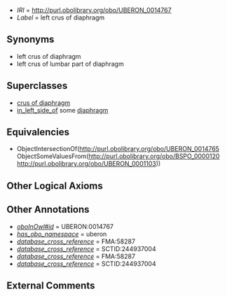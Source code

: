  * *IRI* = http://purl.obolibrary.org/obo/UBERON_0014767
 * *Label* = left crus of diaphragm

## Synonyms

 * left crus of diaphragm
 * left crus of lumbar part of diaphragm

## Superclasses

 * [crus of diaphragm](../../UBERON/65/UBERON_0014765.md)
 * [in_left_side_of](../../BSPO/20/BSPO_0000120.md) some [diaphragm](../../UBERON/03/UBERON_0001103.md)

## Equivalencies

 * ObjectIntersectionOf(<http://purl.obolibrary.org/obo/UBERON_0014765> ObjectSomeValuesFrom(<http://purl.obolibrary.org/obo/BSPO_0000120> <http://purl.obolibrary.org/obo/UBERON_0001103>))

## Other Logical Axioms


## Other Annotations

 * *[oboInOwl#id](../../id/oboInOwl#id.md)* = UBERON:0014767
 * *[has_obo_namespace](../../ce/oboInOwl#hasOBONamespace.md)* = uberon
 * *[database_cross_reference](../../ef/oboInOwl#hasDbXref.md)* = FMA:58287
 * *[database_cross_reference](../../ef/oboInOwl#hasDbXref.md)* = SCTID:244937004
 * *[database_cross_reference](../../ef/oboInOwl#hasDbXref.md)* = FMA:58287
 * *[database_cross_reference](../../ef/oboInOwl#hasDbXref.md)* = SCTID:244937004

## External Comments

